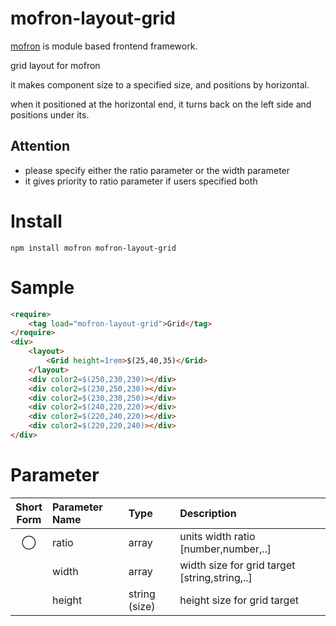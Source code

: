# mofron-layout-grid
[mofron](https://mofron.github.io/mofron/) is module based frontend framework.

grid layout for mofron

it makes component size to a specified size, and positions by horizontal.

when it positioned at the horizontal end, it turns back on the left side and positions under its.

## Attention
 - please specify either the ratio parameter or the width parameter
 - it gives priority to ratio parameter if users specified both

# Install
```
npm install mofron mofron-layout-grid
```

# Sample
```html
<require>
    <tag load="mofron-layout-grid">Grid</tag>
</require>
<div>
    <layout>
        <Grid height=1rem>$(25,40,35)</Grid>
    </layout>
    <div color2=$(250,230,230)></div>
    <div color2=$(230,250,230)></div>
    <div color2=$(230,230,250)></div>
    <div color2=$(240,220,220)></div>
    <div color2=$(220,240,220)></div>
    <div color2=$(220,220,240)></div>
</div>
```

# Parameter

| Short<br>Form | Parameter Name | Type | Description |
|:-------------:|:---------------|:-----|:------------|
| ◯  | ratio | array | units width ratio [number,number,..] |
| | width | array | width size for grid target [string,string,..] |
| | height | string (size) | height size for grid target |

